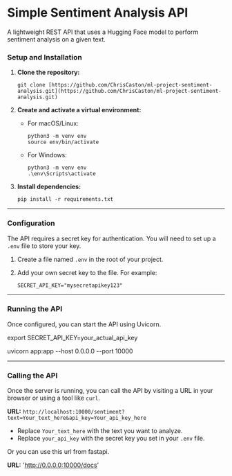 # Simple Sentiment Analysis API

A lightweight REST API that uses a Hugging Face model to perform sentiment analysis on a given text.

### Setup and Installation

1.  **Clone the repository:**
    
    ```
    git clone [https://github.com/ChrisCaston/ml-project-sentiment-analysis.git](https://github.com/ChrisCaston/ml-project-sentiment-analysis.git)
    ```

2.  **Create and activate a virtual environment:**
    
    * For macOS/Linux:
        ```
        python3 -m venv env
        source env/bin/activate
        ```
    * For Windows:
        ```
        python3 -m venv env
        .\env\Scripts\activate
        ```

3.  **Install dependencies:**
    
    ```
    pip install -r requirements.txt
    ```

---

### Configuration

The API requires a secret key for authentication. You will need to set up a `.env` file to store your key.

1.  Create a file named `.env` in the root of your project.
2.  Add your own secret key to the file. For example:

    ```
    SECRET_API_KEY="mysecretapikey123"
    ```

---

### Running the API

Once configured, you can start the API using Uvicorn.

export SECRET_API_KEY=your_actual_api_key

uvicorn app:app --host 0.0.0.0 --port 10000


---

### Calling the API

Once the server is running, you can call the API by visiting a URL in your browser or using a tool like `curl`.

**URL:** `http://localhost:10000/sentiment?text=Your_text_here&api_key=Your_api_key_here`

* Replace `Your_text_here` with the text you want to analyze.
* Replace `your_api_key` with the secret key you set in your `.env` file.

Or you can use this url from fastapi.

**URL:** 'http://0.0.0.0:10000/docs'